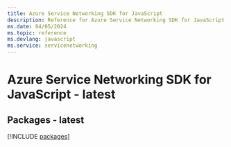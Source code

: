```yaml
---
title: Azure Service Networking SDK for JavaScript
description: Reference for Azure Service Networking SDK for JavaScript
ms.date: 04/05/2024
ms.topic: reference
ms.devlang: javascript
ms.service: servicenetworking
---
```

# Azure Service Networking SDK for JavaScript - latest
## Packages - latest
[!INCLUDE [packages](service-networking-index.md)]